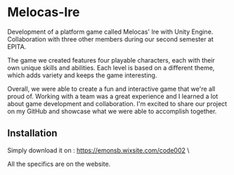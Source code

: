 # Melocas-Ire

Development of a platform game called Melocas' Ire with Unity Engine.
Collaboration with three other members during our second semester at EPITA.

The game we created features four playable characters, each with their own unique skills and abilities. Each level is based on a different theme, which adds variety and keeps the game interesting.

Overall, we were able to create a fun and interactive game that we're all proud of. Working with a team was a great experience and I learned a lot about game development and collaboration. I'm excited to share our project on my GitHub and showcase what we were able to accomplish together.


## Installation

Simply download it on : https://emonsb.wixsite.com/code002 \

All the specifics are on the website.
